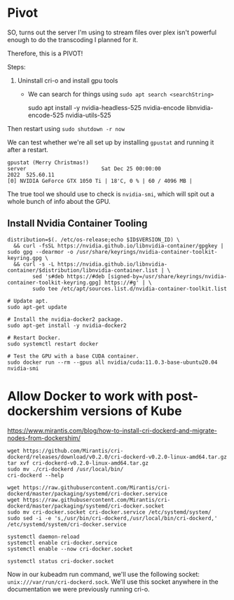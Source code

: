 # Pivot

SO, turns out the server I'm using to stream files over plex isn't powerful enough to do the transcoding I planned for it.

Therefore, this is a PIVOT!

Steps:

1. Uninstall cri-o and install gpu tools

    - We can search for things using `sudo apt search <searchString>`

        sudo apt install -y nvidia-headless-525 nvidia-encode libnvidia-encode-525 nvidia-utils-525

Then restart using `sudo shutdown -r now`

We can test whether we're all set up by installing `gpustat` and running it after a restart.

    gpustat (Merry Christmas!)
    server                        Sat Dec 25 00:00:00
    2022  525.60.11
    [0] NVIDIA GeForce GTX 1050 Ti | 18'C, 0 % | 60 / 4096 MB |

The true tool we should use to check is `nvidia-smi`, which will spit out a whole bunch of info about the GPU.

## Install Nvidia Container Tooling

    distribution=$(. /etc/os-release;echo $ID$VERSION_ID) \
      && curl -fsSL https://nvidia.github.io/libnvidia-container/gpgkey | sudo gpg --dearmor -o /usr/share/keyrings/nvidia-container-toolkit-keyring.gpg \
      && curl -s -L https://nvidia.github.io/libnvidia-container/$distribution/libnvidia-container.list | \
            sed 's#deb https://#deb [signed-by=/usr/share/keyrings/nvidia-container-toolkit-keyring.gpg] https://#g' | \
            sudo tee /etc/apt/sources.list.d/nvidia-container-toolkit.list

    # Update apt.
    sudo apt-get update

    # Install the nvidia-docker2 package.
    sudo apt-get install -y nvidia-docker2

    # Restart Docker.
    sudo systemctl restart docker

    # Test the GPU with a base CUDA container.
    sudo docker run --rm --gpus all nvidia/cuda:11.0.3-base-ubuntu20.04 nvidia-smi

# Allow Docker to work with post-dockershim versions of Kube

https://www.mirantis.com/blog/how-to-install-cri-dockerd-and-migrate-nodes-from-dockershim/

    wget https://github.com/Mirantis/cri-dockerd/releases/download/v0.2.0/cri-dockerd-v0.2.0-linux-amd64.tar.gz
    tar xvf cri-dockerd-v0.2.0-linux-amd64.tar.gz
    sudo mv ./cri-dockerd /usr/local/bin/ 
    cri-dockerd --help

    wget https://raw.githubusercontent.com/Mirantis/cri-dockerd/master/packaging/systemd/cri-docker.service
    wget https://raw.githubusercontent.com/Mirantis/cri-dockerd/master/packaging/systemd/cri-docker.socket
    sudo mv cri-docker.socket cri-docker.service /etc/systemd/system/
    sudo sed -i -e 's,/usr/bin/cri-dockerd,/usr/local/bin/cri-dockerd,' /etc/systemd/system/cri-docker.service

    systemctl daemon-reload
    systemctl enable cri-docker.service
    systemctl enable --now cri-docker.socket

    systemctl status cri-docker.socket

Now in our kubeadm run command, we'll use the following socket: `unix:///var/run/cri-dockerd.sock`. We'll use this socket anywhere in the documentation we were previously running cri-o.
